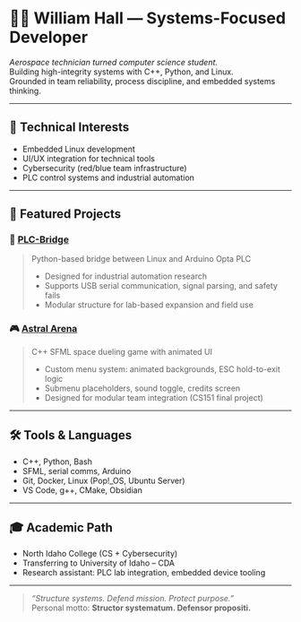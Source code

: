 # 👨‍💻 William Hall — Systems-Focused Developer

_Aerospace technician turned computer science student._  
Building high-integrity systems with C++, Python, and Linux.  
Grounded in team reliability, process discipline, and embedded systems thinking.

---

## 🔧 Technical Interests

- Embedded Linux development
- UI/UX integration for technical tools
- Cybersecurity (red/blue team infrastructure)
- PLC control systems and industrial automation

---

## 🧩 Featured Projects

### 🔗 [PLC-Bridge](https://github.com/tank208/plc-bridge)
> Python-based bridge between Linux and Arduino Opta PLC  
> - Designed for industrial automation research  
> - Supports USB serial communication, signal parsing, and safety fails  
> - Modular structure for lab-based expansion and field use

### 🎮 [Astral Arena](https://github.com/Argitechno/astral_arena)
> C++ SFML space dueling game with animated UI  
> - Custom menu system: animated backgrounds, ESC hold-to-exit logic  
> - Submenu placeholders, sound toggle, credits screen  
> - Designed for modular team integration (CS151 final project)

---

## 🛠 Tools & Languages

- C++, Python, Bash
- SFML, serial comms, Arduino
- Git, Docker, Linux (Pop!_OS, Ubuntu Server)
- VS Code, g++, CMake, Obsidian

---

## 🎓 Academic Path

- North Idaho College (CS + Cybersecurity)
- Transferring to University of Idaho – CDA  
- Research assistant: PLC lab integration, embedded device tooling

---

> _“Structure systems. Defend mission. Protect purpose.”_  
> Personal motto: **Structor systematum. Defensor propositi.**

